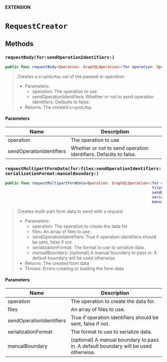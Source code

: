**EXTENSION**

# `RequestCreator`

## Methods
### `requestBody(for:sendOperationIdentifiers:)`

```swift
public func requestBody<Operation: GraphQLOperation>(for operation: Operation, sendOperationIdentifiers: Bool = false) -> GraphQLMap
```

> Creates a `GraphQLMap` out of the passed-in operation
>
> - Parameters:
>   - operation: The operation to use
>   - sendOperationIdentifiers: Whether or not to send operation identifiers. Defaults to false.
> - Returns: The created `GraphQLMap`

#### Parameters

| Name | Description |
| ---- | ----------- |
| operation | The operation to use |
| sendOperationIdentifiers | Whether or not to send operation identifiers. Defaults to false. |

### `requestMultipartFormData(for:files:sendOperationIdentifiers:serializationFormat:manualBoundary:)`

```swift
public func requestMultipartFormData<Operation: GraphQLOperation>(for operation: Operation,
                                                                  files: [GraphQLFile],
                                                                  sendOperationIdentifiers: Bool,
                                                                  serializationFormat: JSONSerializationFormat.Type,
                                                                  manualBoundary: String? = nil) throws -> MultipartFormData
```

> Creates multi-part form data to send with a request
>
> - Parameters:
>   - operation: The operation to create the data for.
>   - files: An array of files to use.
>   - sendOperationIdentifiers: True if operation identifiers should be sent, false if not.
>   - serializationFormat: The format to use to serialize data.
>   - manualBoundary: [optional] A manual boundary to pass in. A default boundary will be used otherwise.
> - Returns: The created form data
> - Throws: Errors creating or loading the form  data

#### Parameters

| Name | Description |
| ---- | ----------- |
| operation | The operation to create the data for. |
| files | An array of files to use. |
| sendOperationIdentifiers | True if operation identifiers should be sent, false if not. |
| serializationFormat | The format to use to serialize data. |
| manualBoundary | [optional] A manual boundary to pass in. A default boundary will be used otherwise. |